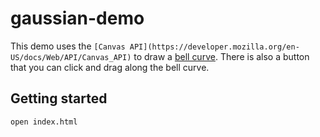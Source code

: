 # gaussian-demo

This demo uses the `[Canvas API](https://developer.mozilla.org/en-US/docs/Web/API/Canvas_API)` to draw a [bell curve](https://en.wikipedia.org/wiki/Normal_distribution). There is also a button that you can click and drag along the bell curve.

## Getting started
```
open index.html
```